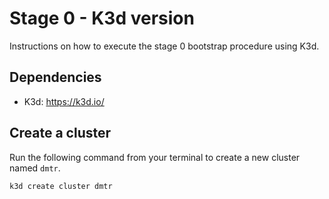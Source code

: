 # Stage 0 - K3d version

Instructions on how to execute the stage 0 bootstrap procedure using K3d.

## Dependencies

- K3d: https://k3d.io/

## Create a cluster

Run the following command from your terminal to create a new cluster named `dmtr`.

```bash
k3d create cluster dmtr
```